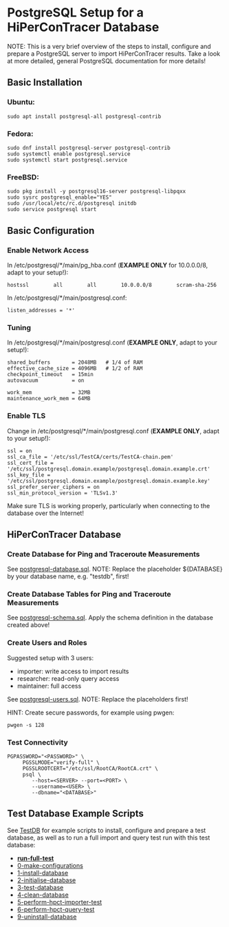 # PostgreSQL Setup for a HiPerConTracer Database

NOTE: This is a very brief overview of the steps to install, configure and prepare a PostgreSQL server to import HiPerConTracer results. Take a look at more detailed, general PostgreSQL documentation for more details!


## Basic Installation

### Ubuntu:
```
sudo apt install postgresql-all postgresql-contrib
```
### Fedora:
```
sudo dnf install postgresql-server postgresql-contrib
sudo systemctl enable postgresql.service
sudo systemctl start postgresql.service
```
### FreeBSD:
```
sudo pkg install -y postgresql16-server postgresql-libpqxx
sudo sysrc postgresql_enable="YES"
sudo /usr/local/etc/rc.d/postgresql initdb
sudo service postgresql start
```


## Basic Configuration

### Enable Network Access

In /etc/postgresql/*/main/pg_hba.conf (**EXAMPLE ONLY** for 10.0.0.0/8, adapt to your setup!):
```
hostssl        all        all        10.0.0.0/8        scram-sha-256
```

In /etc/postgresql/*/main/postgresql.conf:
```
listen_addresses = '*'
```

### Tuning

In /etc/postgresql/*/main/postgresql.conf (**EXAMPLE ONLY**, adapt to your setup!):
```
shared_buffers       = 2048MB   # 1/4 of RAM
effective_cache_size = 4096MB   # 1/2 of RAM
checkpoint_timeout   = 15min
autovacuum           = on

work_mem             = 32MB
maintenance_work_mem = 64MB
```

### Enable TLS

Change in /etc/postgresql/*/main/postgresql.conf (**EXAMPLE ONLY**, adapt to your setup!):
```
ssl = on
ssl_ca_file = '/etc/ssl/TestCA/certs/TestCA-chain.pem'
ssl_cert_file = '/etc/ssl/postgresql.domain.example/postgresql.domain.example.crt'
ssl_key_file = '/etc/ssl/postgresql.domain.example/postgresql.domain.example.key'
ssl_prefer_server_ciphers = on
ssl_min_protocol_version = 'TLSv1.3'
```

Make sure TLS is working properly, particularly when connecting to the database over the Internet!


## HiPerConTracer Database

### Create Database for Ping and Traceroute Measurements

See [postgresql-database.sql](postgresql-database.sql). NOTE: Replace the placeholder ${DATABASE} by your database name, e.g. "testdb", first!


### Create Database Tables for Ping and Traceroute Measurements

See [postgresql-schema.sql](postgresql-schema.sql). Apply the schema definition in the database created above!

### Create Users and Roles

Suggested setup with 3 users:
- importer: write access to import results
- researcher: read-only query access
- maintainer: full access

See [postgresql-users.sql](postgresql-users.sql). NOTE: Replace the placeholders first!

HINT: Create secure passwords, for example using pwgen:
```
pwgen -s 128
```

### Test Connectivity
```
PGPASSWORD="<PASSWORD>" \
     PGSSLMODE="verify-full" \
     PGSSLROOTCERT="/etc/ssl/RootCA/RootCA.crt" \
     psql \
        --host=<SERVER> --port=<PORT> \
        --username=<USER> \
        --dbname="<DATABASE>"
```


## Test Database Example Scripts

See [TestDB](../TestDB) for example scripts to install, configure and prepare a test database, as well as to run a full import and query test run with this test database:

- **[run-full-test](../TestDB/run-full-test)**
- [0-make-configurations](../TestDB/0-make-configurations)
- [1-install-database](../TestDB/1-install-database)
- [2-initialise-database](../TestDB/2-initialise-database)
- [3-test-database](../TestDB/3-test-database)
- [4-clean-database](../TestDB/4-clean-database)
- [5-perform-hpct-importer-test](../TestDB/5-perform-hpct-importer-test)
- [6-perform-hpct-query-test](../TestDB/6-perform-hpct-query-test)
- [9-uninstall-database](../TestDB/9-uninstall-database)
